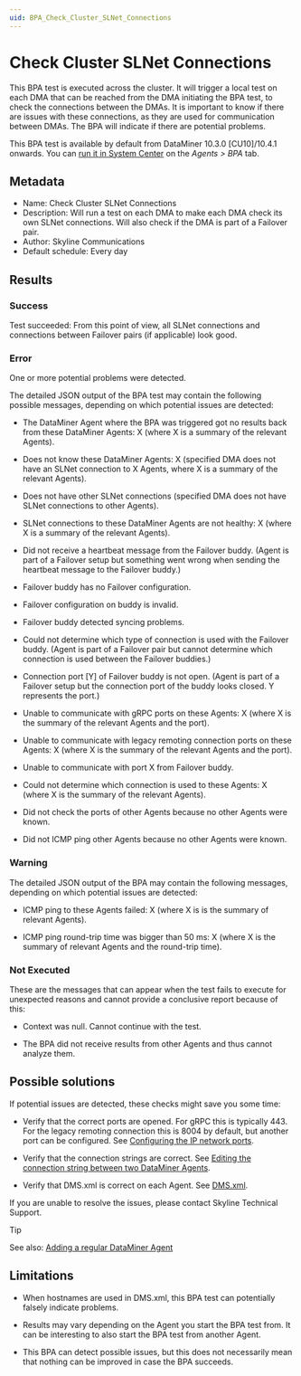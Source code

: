 ```yaml
---
uid: BPA_Check_Cluster_SLNet_Connections
---
```


# Check Cluster SLNet Connections

This BPA test is executed across the cluster. It will trigger a local test on each DMA that can be reached from the DMA initiating the BPA test, to check the connections between the DMAs. It is important to know if there are issues with these connections, as they are used for communication between DMAs. The BPA will indicate if there are potential problems.

This BPA test is available by default from DataMiner 10.3.0 [CU10]/10.4.1 onwards.<!-- RN 37110 --> You can [run it in System Center](xref:Running_BPA_tests) on the *Agents > BPA* tab.

## Metadata

- Name: Check Cluster SLNet Connections
- Description: Will run a test on each DMA to make each DMA check its own SLNet connections. Will also check if the DMA is part of a Failover pair.
- Author: Skyline Communications
- Default schedule: Every day

## Results

### Success

Test succeeded: From this point of view, all SLNet connections and connections between Failover pairs (if applicable) look good.

### Error

One or more potential problems were detected.

The detailed JSON output of the BPA test may contain the following possible messages, depending on which potential issues are detected:

- The DataMiner Agent where the BPA was triggered got no results back from these DataMiner Agents: X (where X is a summary of the relevant Agents).

- Does not know these DataMiner Agents: X (specified DMA does not have an SLNet connection to X Agents, where X is a summary of the relevant Agents).

- Does not have other SLNet connections (specified DMA does not have SLNet connections to other Agents).

- SLNet connections to these DataMiner Agents are not healthy: X (where X is a summary of the relevant Agents).

- Did not receive a heartbeat message from the Failover buddy. (Agent is part of a Failover setup but something went wrong when sending the heartbeat message to the Failover buddy.)

- Failover buddy has no Failover configuration.

- Failover configuration on buddy is invalid.

- Failover buddy detected syncing problems.

- Could not determine which type of connection is used with the Failover buddy. (Agent is part of a Failover pair but cannot determine which connection is used between the Failover buddies.)

- Connection port [Y] of Failover buddy is not open. (Agent is part of a Failover setup but the connection port of the buddy looks closed. Y represents the port.)

- Unable to communicate with gRPC ports on these Agents: X (where X is the summary of the relevant Agents and the port).

- Unable to communicate with legacy remoting connection ports on these Agents: X (where X is the summary of the relevant Agents and the port).

- Unable to communicate with port X from Failover buddy.
  
- Could not determine which connection is used to these Agents: X (where X is the summary of the relevant Agents).

- Did not check the ports of other Agents because no other Agents were known.

- Did not ICMP ping other Agents because no other Agents were known.

### Warning

The detailed JSON output of the BPA may contain the following messages, depending on which potential issues are detected:

- ICMP ping to these Agents failed: X (where X is is the summary of relevant Agents).

- ICMP ping round-trip time was bigger than 50 ms: X (where X is the summary of relevant Agents and the round-trip time).

### Not Executed

These are the messages that can appear when the test fails to execute for unexpected reasons and cannot provide a conclusive report because of this:

- Context was null. Cannot continue with the test.

- The BPA did not receive results from other Agents and thus cannot analyze them.

## Possible solutions

If potential issues are detected, these checks might save you some time:

- Verify that the correct ports are opened. For gRPC this is typically 443. For the legacy remoting connection this is 8004 by default, but another port can be configured. See [Configuring the IP network ports](xref:Configuring_the_IP_network_ports).

- Verify that the connection strings are correct. See [Editing the connection string between two DataMiner Agents](xref:SLNetClientTest_editing_connection_string).

- Verify that DMS.xml is correct on each Agent. See [DMS.xml](xref:DMS_xml).

If you are unable to resolve the issues, please contact Skyline Technical Support.

> [!TIP]
> See also: [Adding a regular DataMiner Agent](xref:Adding_a_regular_DataMiner_Agent)

## Limitations

- When hostnames are used in DMS.xml, this BPA test can potentially falsely indicate problems.

- Results may vary depending on the Agent you start the BPA test from. It can be interesting to also start the BPA test from another Agent.

- This BPA can detect possible issues, but this does not necessarily mean that nothing can be improved in case the BPA succeeds.
